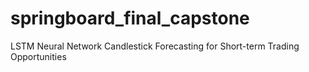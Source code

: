 # springboard_final_capstone
LSTM Neural Network Candlestick Forecasting for Short-term Trading Opportunities
